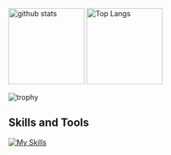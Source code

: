 <!--## Hi there 👋

<!--
**Keishizkz7/Keishizkz7** is a ✨ _special_ ✨ repository because its `README.md` (this file) appears on your GitHub profile.

Here are some ideas to get you started:

- 🔭 I’m currently working on ...
- 🌱 I’m currently learning ...
- 👯 I’m looking to collaborate on ...
- 🤔 I’m looking for help with ...
- 💬 Ask me about ...
- 📫 How to reach me: ...
- 😄 Pronouns: ...
- ⚡ Fun fact: ...
-->



<p align="left"> 
  <img alt="github stats" height="150px" src="https://github-readme-stats.vercel.app/api?username=Keishizkz7&count_private=true&show_icons=ture&theme=react" />
  <img alt="Top Langs" height="150px" src="https://github-readme-stats.vercel.app/api/top-langs/?username=Keishizkz7&layout=compact&count_private=true&show_icons=true&theme=react" />
</p>
<!-- https://github.com/anuraghazra/github-readme-stats/blob/master/docs/readme_ja.md -->

![trophy](https://github-profile-trophy.vercel.app/?username=Keishizkz7&no-frame=true&theme=darkhub&column=8)
<!--https://github.com/ryo-ma/github-profile-trophy -->

## Skills and Tools
[![My Skills](https://skillicons.dev/icons?i=html,css,js,nodejs,php,react,vite,figma,xd,ai,ps,apple,webpack,npm,mongodb,mysql,docker,vscode,github,notion,wordpress&perline=12)](https://skillicons.dev)

<!-- https://github.com/tandpfun/skill-icons#readme -->



